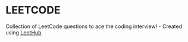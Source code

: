 # LEETCODE
Collection of LeetCode questions to ace the coding interview! - Created using [LeetHub](https://github.com/minjungsung/leethub)
